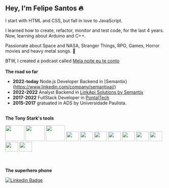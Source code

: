 ## Hey, **I'm Felipe Santos** 🔥

 I start with HTML and CSS, but fall in love to JavaScript. 
 
 I learned how to create, refactor, monitor and test code, for the last 4 years. Now, learning about Arduino and C++.
 
 Passionate about Space and NASA, Stranger Things, RPG, Games, Horror movies and heavy metal songs. 🌌
 
 BTW, I created a podcast called [Meia noite eu te conto](https://open.spotify.com/show/0xBr76A7bguhNsik0UlLcw)
<br><br>
**The road so far**
  - **2022-today** Node.js Developer Backend in [Semantix}(https://www.linkedin.com/company/semantixai/)
  - **2022-2022** Analyst Backend in [LinkApi Solutions by Semantix](https://www.linkedin.com/company/linkapisolutions/)
  - **2017-2022** FullStack Developer in [PontalTech](https://www.linkedin.com/company/pontaltech/)
  - **2015-2017** gratuated in ADS by Universidade Paulista.
<br><br>

**The Tony Stark's tools**
<div>
  <img height="50" width="60" src="https://cdn.jsdelivr.net/gh/devicons/devicon/icons/nodejs/nodejs-original.svg" />
  <img height="50" width="60" src="https://cdn.jsdelivr.net/gh/devicons/devicon/icons/javascript/javascript-original.svg" />
  <img height="50" width="60" src="https://cdn.jsdelivr.net/gh/devicons/devicon/icons/mongodb/mongodb-plain-wordmark.svg" />
  <img height="30" width="40" src="https://cdn.jsdelivr.net/gh/devicons/devicon/icons/typescript/typescript-original.svg" />
  <img height="30" width="40" src="https://cdn.jsdelivr.net/gh/devicons/devicon/icons/docker/docker-plain-wordmark.svg" />
  <img height="30" width="40" src="https://cdn.jsdelivr.net/gh/devicons/devicon/icons/ubuntu/ubuntu-plain.svg" />
  <img height="30" width="40" src="https://cdn.jsdelivr.net/gh/devicons/devicon/icons/mysql/mysql-plain-wordmark.svg" />
  <img height="30" width="40" src="https://cdn.jsdelivr.net/gh/devicons/devicon/icons/arduino/arduino-original-wordmark.svg" />
  <img height="30" width="40" src="https://cdn.jsdelivr.net/gh/devicons/devicon/icons/amazonwebservices/amazonwebservices-original.svg" />
  <img height="30" width="40" src="https://cdn.jsdelivr.net/gh/devicons/devicon/icons/php/php-plain.svg" />
  <img height="30" width="40" src="https://cdn.jsdelivr.net/gh/devicons/devicon/icons/redis/redis-plain.svg" />
  <img height="30" width="40" src="https://cdn.jsdelivr.net/gh/devicons/devicon/icons/jest/jest-plain.svg" /> 
</div>
<br><br>

**The superhero phone**
  
[![Linkedin Badge](https://img.shields.io/badge/-LinkedIn-blue?style=flat-square&labelColor=blue&logo=linkedin&logoColor=white&link=https://www.linkedin.com/in/felipegdsantos/)](https://www.linkedin.com/in/felipegdsantos/)
